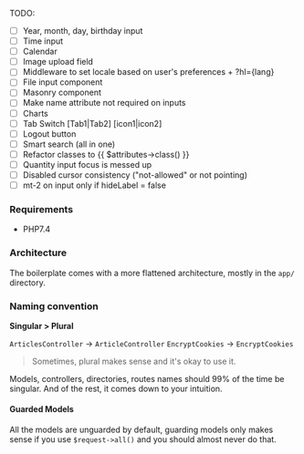 TODO:

* [ ] Year, month, day, birthday input
* [ ] Time input
* [ ] Calendar
* [ ] Image upload field
* [ ] Middleware to set locale based on user's preferences + ?hl={lang}
* [ ] File input component
* [ ] Masonry component
* [ ] Make name attribute not required on inputs
* [ ] Charts
* [ ] Tab Switch [Tab1|Tab2] [icon1|icon2]
* [ ] Logout button
* [ ] Smart search (all in one)
* [ ] Refactor classes to {{ $attributes->class() }}
* [ ] Quantity input focus is messed up
* [ ] Disabled cursor consistency ("not-allowed" or not pointing)
* [ ] mt-2 on input only if hideLabel = false 
### Requirements

* PHP7.4

### Architecture

The boilerplate comes with a more flattened architecture, mostly in the `app/` directory.

### Naming convention

**Singular > Plural**

`ArticlesController` -> `ArticleController`
`EncryptCookies` -> `EncryptCookies`
> Sometimes, plural makes sense and it's okay to use it.

Models, controllers, directories, routes names should 99% of the time be singular.
And of the rest, it comes down to your intuition.

#### Guarded Models

All the models are unguarded by default, guarding models only makes sense if you use `$request->all()` and you should almost never do that.

